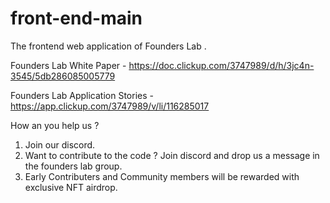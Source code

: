 # front-end-main

The frontend web application of Founders Lab .

Founders Lab White Paper - https://doc.clickup.com/3747989/d/h/3jc4n-3545/5db286085005779

Founders Lab Application Stories - https://app.clickup.com/3747989/v/li/116285017

How an you help us ?

1. Join our discord.
2. Want to contribute to the code ? Join discord and drop us a message in the founders lab group.
3. Early Contributers and Community members will be rewarded with exclusive NFT airdrop.
